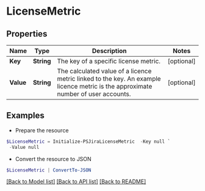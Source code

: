 # LicenseMetric
## Properties

Name | Type | Description | Notes
------------ | ------------- | ------------- | -------------
**Key** | **String** | The key of a specific license metric. | [optional] 
**Value** | **String** | The calculated value of a licence metric linked to the key. An example licence metric is the approximate number of user accounts. | [optional] 

## Examples

- Prepare the resource
```powershell
$LicenseMetric = Initialize-PSJiraLicenseMetric  -Key null `
 -Value null
```

- Convert the resource to JSON
```powershell
$LicenseMetric | ConvertTo-JSON
```

[[Back to Model list]](../README.md#documentation-for-models) [[Back to API list]](../README.md#documentation-for-api-endpoints) [[Back to README]](../README.md)

